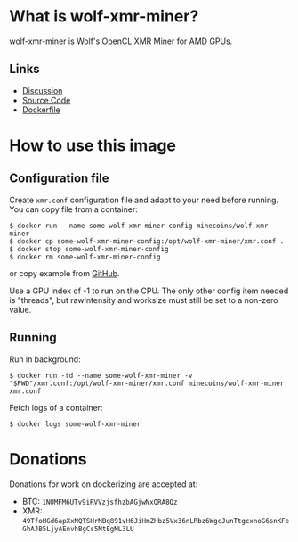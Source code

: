 # What is wolf-xmr-miner?

wolf-xmr-miner is Wolf's OpenCL XMR Miner for AMD GPUs.

## Links

- [Discussion](https://forum.getmonero.org/9/work-in-progress/2400/open-source-amd-miner-by-wolf0)
- [Source Code](https://github.com/wolf9466/wolf-xmr-miner)
- [Dockerfile](https://github.com/minecoins/docker-wolf-xmr-miner)

# How to use this image

## Configuration file

Create `xmr.conf` configuration file and adapt to your need before running.
You can copy file from a container:

```console
$ docker run --name some-wolf-xmr-miner-config minecoins/wolf-xmr-miner
$ docker cp some-wolf-xmr-miner-config:/opt/wolf-xmr-miner/xmr.conf .
$ docker stop some-wolf-xmr-miner-config
$ docker rm some-wolf-xmr-miner-config
```

or copy example from [GitHub](https://github.com/wolf9466/wolf-xmr-miner/blob/master/xmr.conf).

Use a GPU index of -1 to run on the CPU. The only other config item needed is "threads", but rawIntensity and worksize must still be set to a non-zero value.

## Running

Run in background:

```console
$ docker run -td --name some-wolf-xmr-miner -v "$PWD"/xmr.conf:/opt/wolf-xmr-miner/xmr.conf minecoins/wolf-xmr-miner xmr.conf
```

Fetch logs of a container:

```console
$ docker logs some-wolf-xmr-miner
```

# Donations

Donations for work on dockerizing are accepted at:

- BTC: `1NUMFM6UTv9iRVVzjsfhzbAGjwNxQRA8Qz`
- XMR: `49TfoHGd6apXxNQTSHrMBq891vH6JiHmZHbz5Vx36nLRbz6WgcJunTtgcxnoG6snKFeGhAJB5LjyAEnvhBgCs5MtEgML3LU`
